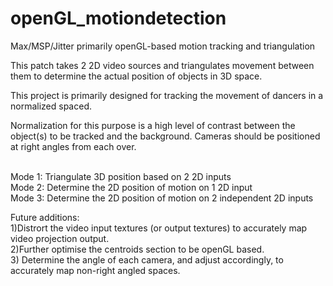 # openGL_motiondetection
Max/MSP/Jitter primarily openGL-based motion tracking and triangulation

This patch takes 2 2D video sources and triangulates movement between them to determine the actual position of objects in 3D space.  

This project is primarily designed for tracking the movement of dancers in a normalized spaced.

Normalization for this purpose is a high level of contrast between the object(s) to be tracked and the background. Cameras should be positioned at right angles from each over.

<br>Mode 1: Triangulate 3D position based on 2 2D inputs
<br>Mode 2: Determine the 2D position of motion on 1 2D input
<br>Mode 3: Determine the 2D position of motion on 2 independent 2D inputs


Future additions:
<br>1)Distrort the video input textures (or output textures) to accurately map video projection output.
<br>2)Further optimise the centroids section to be openGL based.
<br>3) Determine the angle of each camera, and adjust accordingly, to accurately map non-right angled spaces.
